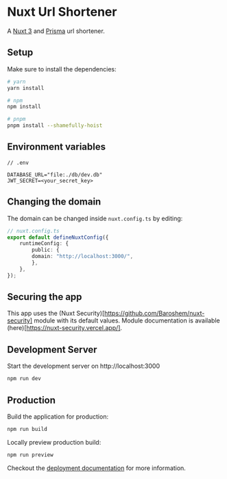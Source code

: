 # Nuxt Url Shortener

A [Nuxt 3](https://v3.nuxtjs.org) and [Prisma](https://www.prisma.io/) url shortener.

## Setup

Make sure to install the dependencies:

```bash
# yarn
yarn install

# npm
npm install

# pnpm
pnpm install --shamefully-hoist
```

## Environment variables

```
// .env

DATABASE_URL="file:./db/dev.db"
JWT_SECRET=<your_secret_key>
```

## Changing the domain

The domain can be changed inside `nuxt.config.ts` by editing:

```ts
// nuxt.config.ts
export default defineNuxtConfig({
    runtimeConfig: {
        public: {
        domain: "http://localhost:3000/",
        },
    },
});
```
## Securing the app

This app uses the (Nuxt Security)[https://github.com/Baroshem/nuxt-security] module with its default values.
Module documentation is available (here)[https://nuxt-security.vercel.app/].

## Development Server

Start the development server on http://localhost:3000

```bash
npm run dev
```

## Production

Build the application for production:

```bash
npm run build
```

Locally preview production build:

```bash
npm run preview
```

Checkout the [deployment documentation](https://v3.nuxtjs.org/guide/deploy/presets) for more information.
